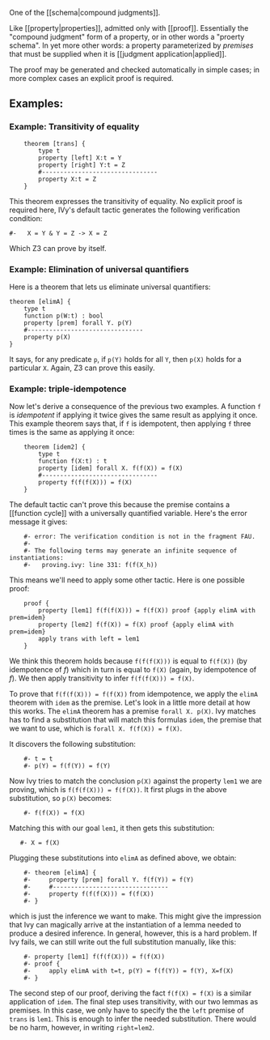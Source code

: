 One of the [[schema|compound judgments]].

Like [[property|properties]], admitted only with [[proof]]. Essentially the "compound judgment" form of a property, or in other words a "proerty schema". In yet more other words: a property parameterized by *premises* that must be supplied when it is [[judgment application|applied]].

The proof may be generated and checked automatically in simple cases; in more complex cases an explicit proof is required.

## Examples:

### Example: Transitivity of equality
```
    theorem [trans] {
        type t
        property [left] X:t = Y
        property [right] Y:t = Z
        #--------------------------------
        property X:t = Z
    }
```

This theorem expresses the transitivity of equality. No explicit proof is required here, IVy's default tactic generates the following verification condition:

```
#-   X = Y & Y = Z -> X = Z
```

Which Z3 can prove by itself.

### Example: Elimination of universal quantifiers

Here is a theorem that lets us eliminate universal quantifiers:

    theorem [elimA] {
        type t
        function p(W:t) : bool
        property [prem] forall Y. p(Y)
        #--------------------------------
        property p(X)
    }

It says, for any predicate `p`, if `p(Y)` holds for all `Y`, then `p(X)` holds for a particular `X`. Again, Z3 can prove this easily.


### Example: triple-idempotence

Now let's derive a consequence of the previous two examples. A function `f` is *idempotent* if applying it twice gives the same result as applying it once. This example theorem says that, if `f` is idempotent, then applying `f` three times is the same as applying it once:

```
    theorem [idem2] {
        type t
        function f(X:t) : t
        property [idem] forall X. f(f(X)) = f(X)
        #--------------------------------
        property f(f(f(X))) = f(X)
    }
```


The default tactic can't prove this because the premise contains a [[function cycle]] with a universally quantified variable. Here's the error message it gives:

```
    #- error: The verification condition is not in the fragment FAU.
    #-
    #- The following terms may generate an infinite sequence of instantiations:
    #-   proving.ivy: line 331: f(f(X_h))
```

This means we'll need to apply some other tactic. Here is one possible proof:
```
    proof {
        property [lem1] f(f(f(X))) = f(f(X)) proof {apply elimA with prem=idem}
        property [lem2] f(f(X)) = f(X) proof {apply elimA with prem=idem}
        apply trans with left = lem1
    }
```

We think this theorem holds because `f(f(f(X)))` is equal to `f(f(X))`
(by idempotence of *f*) which in turn is equal to `f(X)` (again, by
idempotence of *f*). We then apply transitivity to infer `f(f(f(X))) = f(X)`.

To prove that `f(f(f(X))) = f(f(X))` from idempotence, we apply the `elimA` theorem with `idem` as the premise. Let's look in a little more detail at how this works. The `elimA` theorem has a premise `forall X. p(X)`. Ivy matches has to find a substitution that will match this formulas `idem`, the premise that we want to use, which is `forall X. f(f(X)) = f(X)`.

It discovers the following substitution:

```
    #- t = t
    #- p(Y) = f(f(Y)) = f(Y)
```
    
 Now Ivy tries to match the conclusion `p(X)` against the property `lem1` we are proving, which  is `f(f(f(X))) = f(f(X))`. It first plugs in the above substitution, so `p(X)` becomes:

```
    #- f(f(X)) = f(X)
```

 Matching this with our goal `lem1`, it then gets this substitution:

```
   #- X = f(X)
```

Plugging these substitutions into `elimA` as defined above, we obtain:

```
    #- theorem [elimA] {
    #-     property [prem] forall Y. f(f(Y)) = f(Y)
    #-     #--------------------------------
    #-     property f(f(f(X))) = f(f(X))
    #- }
```

which is just the inference we want to make. This might give the impression that Ivy can magically arrive at the instantiation of a lemma needed to produce a desired inference. In general, however, this is a hard problem. If Ivy fails, we can still write out the full substitution manually, like this:

```
    #- property [lem1] f(f(f(X))) = f(f(X))
    #- proof {
    #-     apply elimA with t=t, p(Y) = f(f(Y)) = f(Y), X=f(X)
    #- }
```

The second step of our proof, deriving the fact `f(f(X) = f(X)` is a similar application of `idem`.  The final step uses transitivity, with our two lemmas as premises. In this case, we only have to specify the the `left` premise of `trans` is `lem1`. This is enough to infer the needed substitution.  There would be no harm, however, in writing `right=lem2`.
